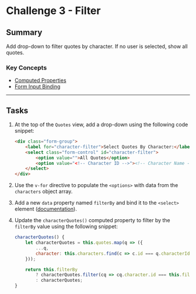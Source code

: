 # Challenge 3 - Filter

## Summary

Add drop-down to filter quotes by character. If no user is selected, show all quotes.

### Key Concepts

- [Computed Properties](https://vuejs.org/v2/guide/computed.html)
- [Form Input Binding](https://vuejs.org/v2/guide/forms.html)

---

## Tasks

1. At the top of the `Quotes` view, add a drop-down using the following code snippet:

    ```html
    <div class="form-group">
        <label for="character-filter">Select Quotes By Character:</label>
        <select class="form-control" id="character-filter">
            <option value="">All Quotes</option>
            <option value="<!-- Character ID -->"><!-- Character Name --></option>
        </select>
    </div>
    ```

2. Use the `v-for` directive to populate the `<options>` with data from the `characters` object array.
3. Add a new `data` property named `filterBy` and bind it to the `<select>` element ([documentation](https://vuejs.org/v2/guide/forms.html#Select)).
4. Update the `characterQuotes()` computed property to filter by the `filterBy` value using the following snippet:

    ```js
    characterQuotes() {
        let characterQuotes = this.quotes.map(q => ({
            ...q,
            character: this.characters.find(c => c.id === q.characterId)
        }));

        return this.filterBy 
            ? characterQuotes.filter(cq => cq.character.id === this.filterBy)
            : characterQuotes;
    }
    ```
